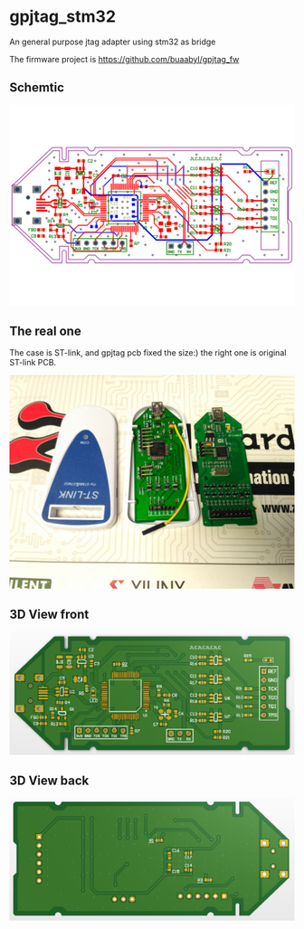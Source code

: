 # gpjtag_stm32
An general purpose jtag adapter using stm32 as bridge

The firmware project is https://github.com/buaabyl/gpjtag_fw

## Schemtic

![](https://github.com/buaabyl/gpjtag_stm32/raw/master/gpjtag-2016.07.20.png)

## The real one

The case is ST-link, and gpjtag pcb fixed the size:)
the right one is original ST-link PCB.

![](https://github.com/buaabyl/gpjtag_stm32/raw/master/gpjtag-2016.07.20.jpg)

## 3D View front

![](https://github.com/buaabyl/gpjtag_stm32/raw/master/gpjtag-2016.07.20-front.png)

## 3D View back

![](https://github.com/buaabyl/gpjtag_stm32/raw/master/gpjtag-2016.07.20-back.png)



